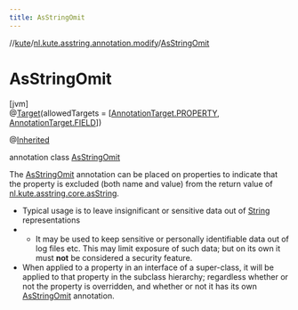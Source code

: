 ```yaml
---
title: AsStringOmit
---
```

//[kute](../../../index.html)/[nl.kute.asstring.annotation.modify](../index.html)/[AsStringOmit](index.html)



# AsStringOmit



[jvm]\
@[Target](https://kotlinlang.org/api/latest/jvm/stdlib/kotlin.annotation/-target/index.html)(allowedTargets = [[AnnotationTarget.PROPERTY](https://kotlinlang.org/api/latest/jvm/stdlib/kotlin.annotation/-annotation-target/-p-r-o-p-e-r-t-y/index.html), [AnnotationTarget.FIELD](https://kotlinlang.org/api/latest/jvm/stdlib/kotlin.annotation/-annotation-target/-f-i-e-l-d/index.html)])



@[Inherited](https://docs.oracle.com/javase/8/docs/api/java/lang/annotation/Inherited.html)



annotation class [AsStringOmit](index.html)

The [AsStringOmit](index.html) annotation can be placed on properties to indicate that the property is excluded (both name and value) from the return value of [nl.kute.asstring.core.asString](../../nl.kute.asstring.core/as-string.html).



- 
   Typical usage is to leave insignificant or sensitive data out of [String](https://kotlinlang.org/api/latest/jvm/stdlib/kotlin/-string/index.html) representations
- - 
      It may be used to keep sensitive or personally identifiable data out of log files etc.       This may limit exposure of such data; but on its own it must **not** be considered a security feature.
- 
   When applied to a property in an interface of a super-class, it will be applied to that property in the subclass hierarchy; regardless whether or not the property is overridden, and whether or not it has its own [AsStringOmit](index.html) annotation.



